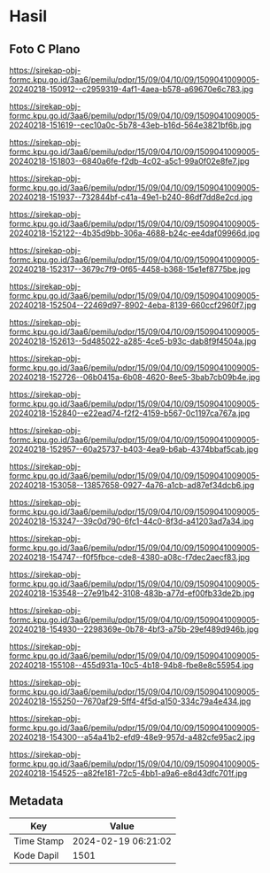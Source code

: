 # Hasil

## Foto C Plano

https://sirekap-obj-formc.kpu.go.id/3aa6/pemilu/pdpr/15/09/04/10/09/1509041009005-20240218-150912--c2959319-4af1-4aea-b578-a69670e6c783.jpg

https://sirekap-obj-formc.kpu.go.id/3aa6/pemilu/pdpr/15/09/04/10/09/1509041009005-20240218-151619--cec10a0c-5b78-43eb-b16d-564e3821bf6b.jpg

https://sirekap-obj-formc.kpu.go.id/3aa6/pemilu/pdpr/15/09/04/10/09/1509041009005-20240218-151803--6840a6fe-f2db-4c02-a5c1-99a0f02e8fe7.jpg

https://sirekap-obj-formc.kpu.go.id/3aa6/pemilu/pdpr/15/09/04/10/09/1509041009005-20240218-151937--732844bf-c41a-49e1-b240-86df7dd8e2cd.jpg

https://sirekap-obj-formc.kpu.go.id/3aa6/pemilu/pdpr/15/09/04/10/09/1509041009005-20240218-152122--4b35d9bb-306a-4688-b24c-ee4daf09966d.jpg

https://sirekap-obj-formc.kpu.go.id/3aa6/pemilu/pdpr/15/09/04/10/09/1509041009005-20240218-152317--3679c7f9-0f65-4458-b368-15e1ef8775be.jpg

https://sirekap-obj-formc.kpu.go.id/3aa6/pemilu/pdpr/15/09/04/10/09/1509041009005-20240218-152504--22469d97-8902-4eba-8139-660ccf2960f7.jpg

https://sirekap-obj-formc.kpu.go.id/3aa6/pemilu/pdpr/15/09/04/10/09/1509041009005-20240218-152613--5d485022-a285-4ce5-b93c-dab8f9f4504a.jpg

https://sirekap-obj-formc.kpu.go.id/3aa6/pemilu/pdpr/15/09/04/10/09/1509041009005-20240218-152726--06b0415a-6b08-4620-8ee5-3bab7cb09b4e.jpg

https://sirekap-obj-formc.kpu.go.id/3aa6/pemilu/pdpr/15/09/04/10/09/1509041009005-20240218-152840--e22ead74-f2f2-4159-b567-0c1197ca767a.jpg

https://sirekap-obj-formc.kpu.go.id/3aa6/pemilu/pdpr/15/09/04/10/09/1509041009005-20240218-152957--60a25737-b403-4ea9-b6ab-4374bbaf5cab.jpg

https://sirekap-obj-formc.kpu.go.id/3aa6/pemilu/pdpr/15/09/04/10/09/1509041009005-20240218-153058--13857658-0927-4a76-a1cb-ad87ef34dcb6.jpg

https://sirekap-obj-formc.kpu.go.id/3aa6/pemilu/pdpr/15/09/04/10/09/1509041009005-20240218-153247--39c0d790-6fc1-44c0-8f3d-a41203ad7a34.jpg

https://sirekap-obj-formc.kpu.go.id/3aa6/pemilu/pdpr/15/09/04/10/09/1509041009005-20240218-154747--f0f5fbce-cde8-4380-a08c-f7dec2aecf83.jpg

https://sirekap-obj-formc.kpu.go.id/3aa6/pemilu/pdpr/15/09/04/10/09/1509041009005-20240218-153548--27e91b42-3108-483b-a77d-ef00fb33de2b.jpg

https://sirekap-obj-formc.kpu.go.id/3aa6/pemilu/pdpr/15/09/04/10/09/1509041009005-20240218-154930--2298369e-0b78-4bf3-a75b-29ef489d946b.jpg

https://sirekap-obj-formc.kpu.go.id/3aa6/pemilu/pdpr/15/09/04/10/09/1509041009005-20240218-155108--455d931a-10c5-4b18-94b8-fbe8e8c55954.jpg

https://sirekap-obj-formc.kpu.go.id/3aa6/pemilu/pdpr/15/09/04/10/09/1509041009005-20240218-155250--7670af29-5ff4-4f5d-a150-334c79a4e434.jpg

https://sirekap-obj-formc.kpu.go.id/3aa6/pemilu/pdpr/15/09/04/10/09/1509041009005-20240218-154300--a54a41b2-efd9-48e9-957d-a482cfe95ac2.jpg

https://sirekap-obj-formc.kpu.go.id/3aa6/pemilu/pdpr/15/09/04/10/09/1509041009005-20240218-154525--a82fe181-72c5-4bb1-a9a6-e8d43dfc701f.jpg


## Metadata

| Key        | Value               |
| ---------- | ------------------- |
| Time Stamp | 2024-02-19 06:21:02 |
| Kode Dapil | 1501                |



